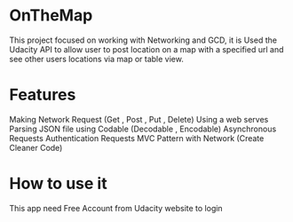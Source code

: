 # OnTheMap

This project focused on working with Networking and GCD, it is Used the Udacity API to allow user to post location on a map with a specified url and see other users locations via map or table view.

# Features

Making Network Request (Get , Post , Put , Delete)
Using a web serves
Parsing JSON file using Codable (Decodable , Encodable)
Asynchronous Requests
Authentication Requests
MVC Pattern with Network (Create Cleaner Code)

# How to use it
This app need Free Account from Udacity website to login 
